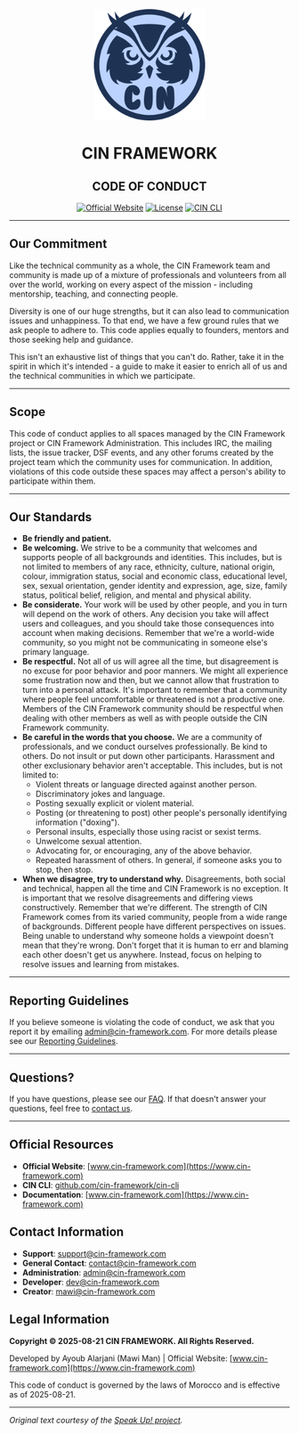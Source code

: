 <div align="center">
  <img src="assets/img/CIN.svg" alt="CIN Framework Logo" width="200" height="200">
</div>

<h1 align="center">CIN FRAMEWORK</h1>
<h2 align="center">CODE OF CONDUCT</h2>

<div align="center">

[![Official Website](https://img.shields.io/badge/Official_Website-www.cin--framework.com-dc2626?style=for-the-badge)](https://www.cin-framework.com)
[![License](https://img.shields.io/badge/License-Proprietary-red?style=for-the-badge)](LICENSE)
[![CIN CLI](https://img.shields.io/badge/CIN_CLI-Download-blue?style=for-the-badge)](https://github.com/cin-framework/cin-cli)

</div>

---

## Our Commitment

Like the technical community as a whole, the CIN Framework team and community is made up of a mixture of professionals and volunteers from all over the world, working on every aspect of the mission - including mentorship, teaching, and connecting people.

Diversity is one of our huge strengths, but it can also lead to communication issues and unhappiness. To that end, we have a few ground rules that we ask people to adhere to. This code applies equally to founders, mentors and those seeking help and guidance.

This isn't an exhaustive list of things that you can't do. Rather, take it in the spirit in which it's intended - a guide to make it easier to enrich all of us and the technical communities in which we participate.

---

## Scope

This code of conduct applies to all spaces managed by the CIN Framework project or CIN Framework Administration. This includes IRC, the mailing lists, the issue tracker, DSF events, and any other forums created by the project team which the community uses for communication. In addition, violations of this code outside these spaces may affect a person's ability to participate within them.

---

## Our Standards

- **Be friendly and patient.**
- **Be welcoming.** We strive to be a community that welcomes and supports people of all backgrounds and identities. This includes, but is not limited to members of any race, ethnicity, culture, national origin, colour, immigration status, social and economic class, educational level, sex, sexual orientation, gender identity and expression, age, size, family status, political belief, religion, and mental and physical ability.
- **Be considerate.** Your work will be used by other people, and you in turn will depend on the work of others. Any decision you take will affect users and colleagues, and you should take those consequences into account when making decisions. Remember that we're a world-wide community, so you might not be communicating in someone else's primary language.
- **Be respectful.** Not all of us will agree all the time, but disagreement is no excuse for poor behavior and poor manners. We might all experience some frustration now and then, but we cannot allow that frustration to turn into a personal attack. It's important to remember that a community where people feel uncomfortable or threatened is not a productive one. Members of the CIN Framework community should be respectful when dealing with other members as well as with people outside the CIN Framework community.
- **Be careful in the words that you choose.** We are a community of professionals, and we conduct ourselves professionally. Be kind to others. Do not insult or put down other participants. Harassment and other exclusionary behavior aren't acceptable. This includes, but is not limited to:
  - Violent threats or language directed against another person.
  - Discriminatory jokes and language.
  - Posting sexually explicit or violent material.
  - Posting (or threatening to post) other people's personally identifying information ("doxing").
  - Personal insults, especially those using racist or sexist terms.
  - Unwelcome sexual attention.
  - Advocating for, or encouraging, any of the above behavior.
  - Repeated harassment of others. In general, if someone asks you to stop, then stop.
- **When we disagree, try to understand why.** Disagreements, both social and technical, happen all the time and CIN Framework is no exception. It is important that we resolve disagreements and differing views constructively. Remember that we're different. The strength of CIN Framework comes from its varied community, people from a wide range of backgrounds. Different people have different perspectives on issues. Being unable to understand why someone holds a viewpoint doesn't mean that they're wrong. Don't forget that it is human to err and blaming each other doesn't get us anywhere. Instead, focus on helping to resolve issues and learning from mistakes.

---

## Reporting Guidelines

If you believe someone is violating the code of conduct, we ask that you report it by emailing [admin@cin-framework.com](mailto:admin@cin-framework.com). For more details please see our [Reporting Guidelines](https://www.cin-framework.com/p/0.html?page=reporting_guidelines).

---

## Questions?

If you have questions, please see our [FAQ](https://www.cin-framework.com/p/0.html?page=faq). If that doesn't answer your questions, feel free to [contact us](mailto:support@cin-framework.com).

---

## Official Resources

- **Official Website**: [www.cin-framework.com](https://www.cin-framework.com)
- **CIN CLI**: [github.com/cin-framework/cin-cli](https://github.com/cin-framework/cin-cli)
- **Documentation**: [www.cin-framework.com](https://www.cin-framework.com)

## Contact Information

- **Support**: [support@cin-framework.com](mailto:support@cin-framework.com)
- **General Contact**: [contact@cin-framework.com](mailto:contact@cin-framework.com)
- **Administration**: [admin@cin-framework.com](mailto:admin@cin-framework.com)
- **Developer**: [dev@cin-framework.com](mailto:dev@cin-framework.com)
- **Creator**: [mawi@cin-framework.com](mailto:mawi@cin-framework.com)

## Legal Information

**Copyright © 2025-08-21 CIN FRAMEWORK. All Rights Reserved.**

Developed by Ayoub Alarjani (Mawi Man) | Official Website: [www.cin-framework.com](https://www.cin-framework.com)

This code of conduct is governed by the laws of Morocco and is effective as of 2025-08-21.

---

*Original text courtesy of the [Speak Up! project](http://web.archive.org/web/20141109123859/http://speakup.io/coc.html).*
